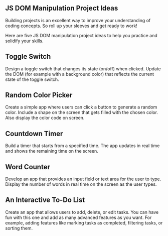## JS DOM Manipulation Project Ideas
Building projects is an excellent way to improve your understanding of coding concepts. So roll up your sleeves and get ready to work!

Here are five JS DOM manipulation project ideas to help you practice and solidify your skills.

## Toggle Switch
Design a toggle switch that changes its state (on/off) when clicked. Update the DOM (for example with a background color) that reflects the current state of the toggle switch.

## Random Color Picker
Create a simple app where users can click a button to generate a random color. Include a shape on the screen that gets filled with the chosen color. Also display the color code on screen.

## Countdown Timer
Build a timer that starts from a specified time. The app updates in real time and shows the remaining time on the screen.

## Word Counter
Develop an app that provides an input field or text area for the user to type. Display the number of words in real time on the screen as the user types.

## An Interactive To-Do List
Create an app that allows users to add, delete, or edit tasks. You can have fun with this one and add as many advanced features as you want. For example, adding features like marking tasks as completed, filtering tasks, or sorting them.
